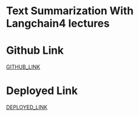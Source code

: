 # Text Summarization With Langchain4 lectures

# Github Link

[GITHUB_LINK](https://github.com/rupali-12/Ex_32_Text_Sumarization)

# Deployed Link

[DEPLOYED_LINK](https://ex32textsumarization-3rl34wracoidpmovrelcpo.streamlit.app/)
